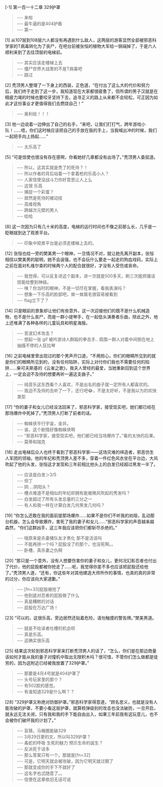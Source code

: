 
[-1] 第一百一十二章 329护罩
>--- 来啦<br>
>--- 最牛逼的是404护盾<br>
>--- 第一<br>

[1] 从107层到108层六人都没有再遇到什么敌人，这两层的游客显然全部被邪恶科学家的T病毒转化为了丧尸，在吧台前被张恒的植物大军给一锅端掉了，于是六人顺利来到了去往顶层的电梯前。
>--- 其实应该走楼梯上去<br>
>--- 僵尸世界大战里的不是T病毒吧<br>
>--- 路过<br>

[2] 秃顶男人整理了一下身上的西装，正色道，“在付出了这么大的代价和努力后，我们终于走到了这一步，我知道现在大家都很疲惫了，但所谓的男子汉就是在精疲力竭的时候也要咬牙坚持下去，追寻正义的路上从来都不会轻松，可正因为如此才这份事业才更值得我们去燃烧自己！”
>--- 奥利给！！！<br>

[3] 他一边说着一边伸出了自己的右手，“来吧，让我们打打气，跨年游戏小队！……唔，你们这时候应该把自己的手放在我的手上，当我喊出冲的时候，我们一起把手向上扬起……”
>--- 太乐高了<br>

[5] “可是信使也很没有存在感啊，你看她好几章都没有出场了。”秃顶男人委屈道。
>--- 所以，这其实就是秃了的死侍？！<br>
>--- 所以作者的背后站着一个拿着枪的乐高小人？<br>
>--- 人家信使没战斗力你好意思让人上么<br>
>--- 这很 乐高<br>
>--- 捕捉一个彩蛋？<br>
>--- 居然是死侍的被动技<br>
>--- 高维视角<br>
>--- 跨越次元壁的男人<br>
>--- 哈哈<br>

[8] 这一次因为只有几十米的高度，电梯的运行时间也不像之前那么长，几乎是一眨眼就到达了观景平台。
>--- 印象中观景平台是必须走楼梯上去的。<br>

[12] 张恒也给一旁的樊美男一个眼神，一旦情况不对，就让她先离开副本，张恒相信以樊美男的聪明，她不会逞强，也不会玩什么要走一起走的狗血戏码，实际上之前在面对札维尔查的时候两个人的配合就很好，才没有人受伤或丧命。
>--- 我觉得，可以反复进这个副本，进一次就是500多天，刷三次能把骚话技能给整到神级。<br>
>--- 咦？你当时的眼神，不是一切尽在掌握，看我表演吗？<br>
>--- 想象一下乐高的脸部吧，耸一耸眉毛很容易被看到<br>
>--- flag立下了？<br>

[14] 只是眼前的景象却让他们有些意外，这一次迎接他们的既不是什么机械造物，也不是什么丧尸，而是一群小提琴手，在一起低头演奏者乐曲，除此之外，地上还堆满了各种各样的儿童玩具和明星海报。
>--- 音波幻术攻击？<br>
>--- 想起一张 gif 被吟游诗人群殴的拳击手.. 周围一群人对着中间倒在地上抽搐不停的人狂拉琴<br>

[16] 之前电梯里曾出现过的那个男声开口道，“不用担心，你们的眼睛所见到的就是你们的眼睛所见到的，没有任何陷阱，实际上对付你们我也不需要任何的陷阱……柴可夫斯基的《云雀之歌》，我夫人曾经的最爱，当她重新回到这个世界上，一定会迫不及待的想要再听一遍这支曲子。”
>--- 纯音乐这东西看个人喜欢，不是出名的曲子就一定所有人都喜欢的。<br>
>--- 我迫不及待的去听了一下，还行吧😂，不是太好听，不是我以为的欢快类型<br>

[17] “你的妻子和女儿已经没法回来了，邪恶科学家，接受现实吧，她们都已经在那场爆炸中死掉了。”秃顶男人打断了前者的话。
>--- 蜘蛛侠平行宇宙，金并。<br>
>--- 诶，这个剧情好像蜘蛛侠啊<br>
>--- “邪恶科学家，接受现实吧，他们都已经当场爆炸了。”看的太快的后果。<br>
>--- 莫蒂和瑞克<br>

[18] 走出电梯后众人也终于看到了邪恶科学家——这场灾难的缔造者，邪恶仿生人军团的领袖，他的年纪和秃顶男人差不多，穿着一件红色风衣坐在平台边，大风吹起了他的头发，张恒这才发现和三年前相比他头上的白发已经超过黑发一半了。
>--- 应该是白发＞3/5<br>
>--- 但丁<br>
>--- 阴....阴阳头？<br>
>--- 槽点难道不是相似的年纪却拥有能被微风吹起的秀发吗？<br>
>--- 白发超过了所有头发总量的三分之一<br>
>--- 有人和我一样在计算白发几何黑发几何吗？<br>

[19] “你怎么还敢在我的面前提那场爆炸……如果不是你们不听我的劝阻，乱动那台机器，怎么会导致爆炸，害死了我的妻子和女儿……”邪恶科学家的声音越来越森然，“你们这群凶手，这三年我应该把你们都斩尽杀绝的。”
>--- 哦原来是杀妻猪队友才黑化 那不是活该吗<br>
>--- 不能再拼一个吗？屁股没了的那个，也没死啊。。<br>
>--- 卧槽，真杀妻之仇啊<br>

[20] “那只是一个意外，没有人想要伤害你的妻子和女儿，更何况幻影忍者也付出了代价，他的屁股都被你抢走了……呃，我觉得你差不多也应该把屁股还给他了。”秃顶男人道，“还有，你这些年对其他建造大师所作的事情，也真的真的非常的过分，你应该向大家道歉。”
>--- [fn=33]屁股被抢了<br>
>--- 他到底对忍者的屁股做了什么<br>
>--- 真是糟糕的对话<br>
>--- 屁股在万达广场！<br>

[23] “可以的，这很乐高，旁边居然还贴着危险，请勿触摸的警告牌。”樊美男道。
>--- 就是不给读者吐槽的机会呗<br>
>--- 真是乐高。<br>
>--- 这确实很乐高<br>

[25] 结果这次轮到邪恶科学家来打断秃顶男人的话了，“怎么，你们是在那边商量该如何才能从我的量子对撞机中取出无限积木吗？很可惜，不管你们怎么做都是徒劳的，因为这附近已经被我放置了329护罩。”
>--- 那要是4月4号就是404护罩了<br>
>--- 头号玩家里的那个？<br>
>--- 有502胶的感觉。<br>
>--- 有谁知道329是什么啊？？<br>

[28] “329护罩又称绝对防御护罩。”邪恶科学家得意道，“顾名思义，也就是没有人能攻破的护罩，不要小看这层护罩，就算核弹级别的攻击也没法破防，一旦开启，就永远无法关闭，只有我和我的手下能自由出入，如果三年前我有这玩意儿，也不会被你们破坏我的计划了。”
>--- 盲猜，马桶圈能破329<br>
>--- 3月29日更的文，所以叫329护罩？<br>
>--- 毒蛇的呼吸
生死的魅力
预示生命的诞生？<br>
>--- 反派死于话多<br>
>--- 那么答案只有一个，那就是[fn=32]<br>
>--- 可是，它明天就会被攻破，因为它明天就过期了<br>
>--- 那就变成你的手下不就好了<br>
>--- 这名字也忒随意了。。<br>
>--- 信使在这章依旧无话可说<br>
